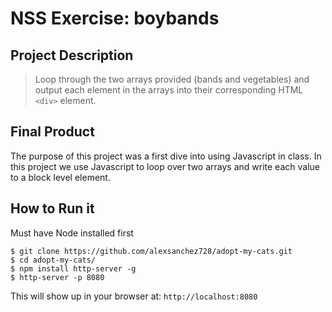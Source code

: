 # NSS Exercise: boybands

## Project Description
> Loop through the two arrays provided (bands and vegetables) and output each element in the arrays into their corresponding HTML `<div>` element.

## Final Product
The purpose of this project was a first dive into using Javascript in class.
In this project we use Javascript to loop over two arrays and write each value to a block level element.

## How to Run it
Must have Node installed first
```
$ git clone https://github.com/alexsanchez728/adopt-my-cats.git
$ cd adopt-my-cats/
$ npm install http-server -g
$ http-server -p 8080
```

This will show up in your browser at:
`http://localhost:8080`
